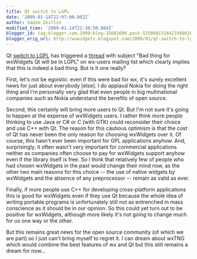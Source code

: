 ```yaml
---
title: Qt switch to LGPL
date: '2009-01-14T22:07:00.002Z'
author: Vadim Zeitlin
modified_time: '2009-01-14T22:30:50.864Z'
blogger_id: tag:blogger.com,1999:blog-35681690.post-5250601516421948616
blogger_orig_url: http://wxwidgets.blogspot.com/2009/01/qt-switch-to-lgpl.html
---
```


Qt [switch to LGPL] has triggered a [thread] with subject "Bad thing for
wxWidgets Qt will be in LGPL" on wx-users mailing list which clearly implies
that this is indeed a bad thing. But is it one really?

First, let's not be egoistic: even if this were bad for wx, it's surely
excellent news for just about everybody \[else\]. I do applaud Nokia for doing
the right thing and I'm personally very glad that even people in big
multinational companies such as Nokia understand the benefits of open source.

Second, this certainly will bring more users to Qt. But I'm not sure it's going
to happen at the expense of wxWidgets users. I rather think more people thinking
to use Java or C# or C (with GTK) could reconsider their choice and use C++ with
Qt. The reason for this cautious optimism is that the cost of Qt has never been
the only reason for choosing wxWidgets over it. Of course, this hasn't ever been
important for GPL applications anyhow. And, surprisingly, it often wasn't very
important for commercial applications neither as companies often choose to pay
for wxWidgets support anyhow even if the library itself is free. So I think that
relatively few of people who had chosen wxWidgets in the past would change their
mind now, as the other two main reasons for this choice -- the use of native
widgets by wxWidgets and the absence of any preprocessor -- remain as valid as
ever.

Finally, if more people use C++ for developing cross-platform applications this
is good for wxWidgets even if they use Qt because the whole idea of writing
portable programs is unfortunately still not as entrenched in mass conscience as
it should be in our opinion. So this could yet turn out to be positive for
wxWidgets, although more likely it's not going to change much for us one way or
the other.

But this remains great news for the open source community (of which we are part)
so I just can't bring myself to regret it. I can dream about wxTNG which would
combine the best features of wx and Qt but this still remains a dream for now...

[switch to LGPL]: http://www.qtsoftware.com/about/licensing
[thread]: http://thread.gmane.org/gmane.comp.lib.wxwidgets.general/63568
